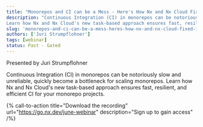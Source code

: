 ```yaml
---
title: "Monorepos and CI can be a Mess - Here's How Nx and Nx Cloud Fixed It"
description: "Continuous Integration (CI) in monorepos can be notoriously slow and unreliable, quickly become a bottleneck for scaling monorepos.
Learn how Nx and Nx Cloud's new task-based approach ensures fast, resilient, and efficient CI for your monorepo projects."
slug: 'monorepos-and-ci-can-be-a-mess-heres-how-nx-and-nx-cloud-fixed-it'
authors: ['Juri Strumpflohner']
tags: [webinar]
status: Past - Gated
---
```


Presented by Juri Strumpflohner

Continuous Integration (CI) in monorepos can be notoriously slow and unreliable, quickly become a bottleneck for scaling monorepos.
Learn how Nx and Nx Cloud's new task-based approach ensures fast, resilient, and efficient CI for your monorepo projects.

{% call-to-action title="Download the recording" url="https://go.nx.dev/june-webinar" description="Sign up to gain access" /%}
